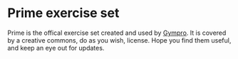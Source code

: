 # Prime exercise set
Prime is the offical exercise set created and used by [Gympro](http://gympro.com). It is covered by a creative commons, do as you wish, license. Hope you find them useful, and keep an eye out for updates.